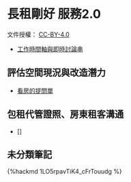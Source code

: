 # 長租剛好 服務2.0

文件授權： [CC-BY-4.0](https://creativecommons.org/licenses/by/4.0/deed.zh_TW)

- [工作時間軸與即時討論串](https://g0v.hackmd.io/@PNNNN/SJwxbBR21l#Rentea-%E9%95%B7%E7%A7%9F%E5%89%9B%E5%A5%BD-%E6%9C%8D%E5%8B%9920)

## 評估空間現況與改造潛力

- [看房的提問單](https://g0v.hackmd.io/@r7RsPeDURUie-pahYG-urQ/rkdP34-A1x)

## 包租代管證照、房東租客溝通

- []

## 未分類筆記

{%hackmd 1LO5rpavTiK4_cFrTouudg %}
